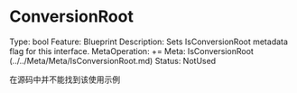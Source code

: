 # ConversionRoot

Type: bool
Feature: Blueprint
Description: Sets IsConversionRoot metadata flag for this interface.
MetaOperation: +=
Meta: IsConversionRoot (../../Meta/Meta/IsConversionRoot.md)
Status: NotUsed

在源码中并不能找到该使用示例